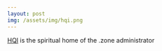 ```yaml
---
layout: post
img: /assets/img/hqi.png
---
```


<a href="https://h-q-i.com">HQI</a> is the spiritual home of the .zone administrator

